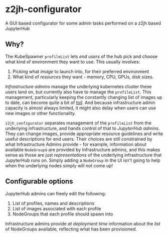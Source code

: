 # z2jh-configurator

A GUI based configurator for some admin tasks performed on a z2jh based JupyterHub

## Why?

The KubeSpawner `profileList` lets *end users* of the hub pick and choose
what kind of environment they want to use. This usually involves:

1. Picking what *image* to launch into, for their preferred environment
2. What kind of *resources* they want - memory, CPU, GPUs, disk sizes.

*Infrastructure admins* manage the underlying kubernetes cluster these users
land on, but currently also have to manage the `profileList`. This management,
particularly keeping the constantly changing list of images up to date, can
become quite a bit of [toil](https://sre.google/sre-book/eliminating-toil/).
And because infrastructure admin capacity is almost always limited, it might
also delay when users can use new images or other functionality.

`z2jh_configurator` separates management of the `profileList` from the underlying
infrastructure, and hands control of that to *JupyterHub admins*. They can change
images, provide appropriate resource guidelines and write useful descriptions
for end users. Their choices are still constrained by what Infrastructure
Admins provide - for example, information about available `NodeGroup`s are 
provided by Infrastructure admins, and this makes sense as those are just
*representations* of the underlying infrastructure that JupyterHub runs on.
Simply adding a `NodeGroup` in the UI isn't going to help when the underlying
nodes simply will not come up!

## Configurable options

JupyterHub admins can freely edit the following:

1. List of profiles, names and descriptions
2. List of images associated with each profile
3. NodeGroups that each profile should spawn into

Infrastructure admins provide *at deployment time* information about
the *list* of NodeGroups available, reflecting what has been provisioned.
